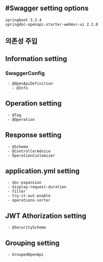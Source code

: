 #Swagger setting options
---
```
springboot 3.2.4
springdoc-openapi-starter-webmvc-ui 2.2.0
```


## 의존성 주입

## Information setting
### SwaggerConfig
```
 - @OpenApiDefinition
   - @Info
```

## Operation setting
```
 - @Tag
 - @Operation
```

## Response setting
```
 - @Schema
 - @ControllerAdvice
 - OperationCustomizer
```

## application.yml setting
```
 - doc-expansion
 - display-request-duration
 - filter
 - try-it-out-enable
 - operations-sorter
```

## JWT Athorization setting
```
 - @SecurityScheme
```

## Grouping setting
```
 - GroupedOpenApi
```
